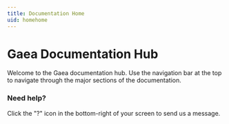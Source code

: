```yaml
---
title: Documentation Home
uid: homehome
---
```


# Gaea Documentation Hub

Welcome to the Gaea documentation hub. Use the navigation bar at the top to navigate through the major sections of the documentation.


### Need help?
Click the "?" icon in the bottom-right of your screen to send us a message.
